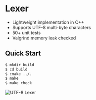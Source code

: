 # Lexer

* Lightweight implementation in C++
* Supports UTF-8 multi-byte characters
* 50+ unit tests
* Valgrind memory leak checked

## Quick Start

```bash
$ mkdir build
$ cd build
$ cmake ../.
$ make
$ make check
```

<img src="https://i.imgur.com/PkaAiUz.png" alt="UTF-8 Lexer"/>
